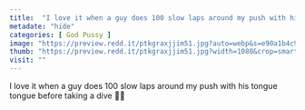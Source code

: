```yaml
---
title:  "I love it when a guy does 100 slow laps around my push with his tongue tongue before taking a dive 🏊‍♂️"
metadate: "hide"
categories: [ God Pussy ]
image: "https://preview.redd.it/ptkgraxjjim51.jpg?auto=webp&s=e90a1b4c99f74a2d7b90e9ca5c13efea712c1297"
thumb: "https://preview.redd.it/ptkgraxjjim51.jpg?width=1080&crop=smart&auto=webp&s=e100fd6f63657d7eb4274411aa9b0b749129a188"
visit: ""
---
```

I love it when a guy does 100 slow laps around my push with his tongue tongue before taking a dive 🏊‍♂️
